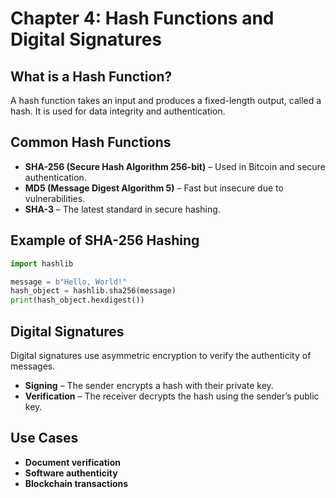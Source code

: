 # Chapter 4: Hash Functions and Digital Signatures

## What is a Hash Function?
A hash function takes an input and produces a fixed-length output, called a hash. It is used for data integrity and authentication.

## Common Hash Functions
- **SHA-256 (Secure Hash Algorithm 256-bit)** – Used in Bitcoin and secure authentication.
- **MD5 (Message Digest Algorithm 5)** – Fast but insecure due to vulnerabilities.
- **SHA-3** – The latest standard in secure hashing.

## Example of SHA-256 Hashing
```python
import hashlib

message = b"Hello, World!"
hash_object = hashlib.sha256(message)
print(hash_object.hexdigest())
```

## Digital Signatures
Digital signatures use asymmetric encryption to verify the authenticity of messages.
- **Signing** – The sender encrypts a hash with their private key.
- **Verification** – The receiver decrypts the hash using the sender’s public key.

## Use Cases
- **Document verification**
- **Software authenticity**
- **Blockchain transactions**
